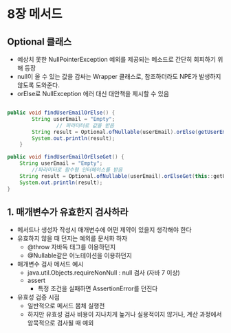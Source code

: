 # 8장 메서드
## Optional 클래스

- 예상치 못한 NullPointerException 예외를 제공되는 메소드로 간단히 회피하기 위해 등장
- null이 올 수 있는 값을 감싸는 Wrapper 클래스로, 참조하더라도 NPE가 발생하지 않도록 도와준다.
- orElse로 NullException 에러 대신 대안책을 제시할 수 있음

```java

public void findUserEmailOrElse() {
        String userEmail = "Empty";
				// 파라미터로 값을 받음
        String result = Optional.ofNullable(userEmail).orElse(getUserEmail());
        System.out.println(result);
    }

public void findUserEmailOrElseGet() {
    String userEmail = "Empty";
		//파라미터로 함수형 인터페이스를 받음
    String result = Optional.ofNullable(userEmail).orElseGet(this::getUserEmail);
    System.out.println(result);
}
```

## 1. 매개변수가 유효한지 검사하라

- 메서드나 생성자 작성시 매개변수에 어떤 제약이 있을지 생각해야 한다
- 유효하지 않을 때 던지는 예외를 문서화 하자
    - @throw 자바독 태그를 이용하던지
    - @Nullable같은 어노테이션을 이용하던지
- 매개변수 검사 메서드 예시
    - java.util.Objects.requireNonNull : null 검사 (자바 7 이상)
    - assert
        - 특정 조건을 실패하면 AssertionError를 던진다
- 유효성 검증 시점
    - 일반적으로 메서드 몸체 실행전
    - 하지만 유효성 검사 비용이 지나치게 높거나 실용적이지 않거나, 계산 과정에서 암묵적으로 검사될 때 예외